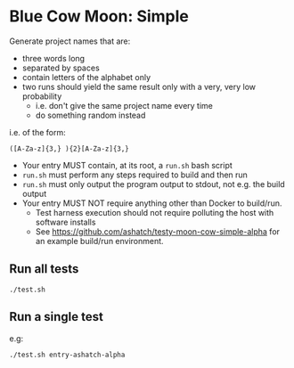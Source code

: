 # Blue Cow Moon: Simple

Generate project names that are:

* three words long
* separated by spaces
* contain letters of the alphabet only
* two runs should yield the same result only with a very, very low probability
  * i.e. don't give the same project name every time
  * do something random instead

i.e. of the form:

```
([A-Za-z]{3,} ){2}[A-Za-z]{3,}
```

* Your entry MUST contain, at its root, a `run.sh` bash script
* `run.sh` must perform any steps required to build and then run
* `run.sh` must only output the program output to stdout, not e.g. the build output
* Your entry MUST NOT require anything other than Docker to build/run.
  * Test harness execution should not require polluting the host with software installs
  * See https://github.com/ashatch/testy-moon-cow-simple-alpha for an example build/run environment.

## Run all tests

```
./test.sh
```

## Run a single test

e.g:

```
./test.sh entry-ashatch-alpha
```
